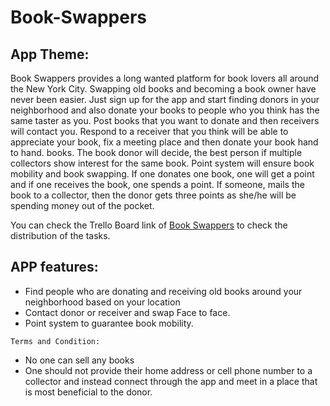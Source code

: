 # Book-Swappers
## App Theme:
Book Swappers provides a long wanted platform for book lovers all around the New York City. Swapping old books and becoming a book owner have
never been easier. Just sign up for the app and start finding donors in your neighborhood and also donate your books to
people who you think has the same taster as you.
Post books that you want to donate and then receivers will contact you. Respond to a receiver that you think will be able to
appreciate your book, fix a meeting place and then donate your book hand to hand.
books. The book donor will decide, the best person if multiple collectors show interest for the same book. 
Point system will ensure book mobility and book swapping. If one donates one book, one will get a point and 
if one receives the book, one spends a point. If someone, mails the book to a collector, then the donor gets 
three points as she/he will be spending money out of the pocket. 

You can check the Trello Board link of [Book Swappers](https://trello.com/b/W8a1wTbZ/book-swappers)
to check the distribution of the tasks.

## APP features:
- Find people who are donating and receiving old books around your neighborhood based on your location
- Contact donor or receiver and swap Face to face. 
- Point system to guarantee book mobility.

`Terms and Condition:`

- No one can sell any books
- One should not provide their home address or cell phone number to a collector and instead connect through the app and meet in a place that is most beneficial to the donor.
 
